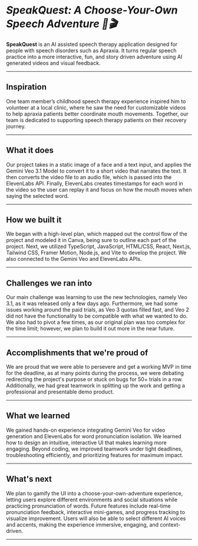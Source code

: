 # *SpeakQuest: A Choose-Your-Own Speech Adventure 🎤🎬*

**SpeakQuest** is an AI assisted speech therapy application designed for people with speech disorders such as Apraxia.
It turns regular speech practice into a more interactive, fun, and story driven adventure using AI generated videos and visual feedback.

---
## Inspiration
One team member’s childhood speech therapy experience inspired him to volunteer at a local clinic, where he saw the need for customizable videos to help apraxia patients better coordinate mouth movements. Together, our team is dedicated to supporting speech therapy patients on their recovery journey.

---

## What it does
Our project takes in a static image of a face and a text input, and applies the Gemini Veo 3.1 Model to convert it to a short video that narrates the text. It then converts the video file to an audio file, which is passed into the ElevenLabs API. Finally, ElevenLabs creates timestamps for each word in the video so the user can replay it and focus on how the mouth moves when saying the selected word.

---

## How we built it
We began with a high-level plan, which mapped out the control flow of the project and modeled it in Canva, being sure to outline each part of the project. Next, we utilized TypeScript, JavaScript, HTML/CSS, React, Next.js, Tailwind CSS, Framer Motion, Node.js, and Vite to develop the project. We also connected to the Gemini Veo and ElevenLabs APIs.

---

## Challenges we ran into
Our main challenge was learning to use the new technologies, namely Veo 3.1, as it was released only a few days ago. Furthermore, we had some issues working around the paid trials, as Veo 3 quotas filled fast, and Veo 2 did not have the functionality to be compatible with what we wanted to do. We also had to pivot a few times, as our original plan was too complex for the time limit; however, we plan to build it out more in the near future.

---

## Accomplishments that we're proud of
We are proud that we were able to persevere and get a working MVP in time for the deadline, as at many points during the process, we were debating redirecting the project's purpose or stuck on bugs for 50+ trials in a row. Additionally, we had great teamwork in splitting up the work and getting a professional and presentable demo product. 

---

## What we learned
We gained hands-on experience integrating Gemini Veo for video generation and ElevenLabs for word pronunciation isolation. We learned how to design an intuitive, interactive UI that makes learning more engaging. Beyond coding, we improved teamwork under tight deadlines, troubleshooting efficiently, and prioritizing features for maximum impact.

---

## What's next
We plan to gamify the UI into a choose-your-own-adventure experience, letting users explore different environments and social situations while practicing pronunciation of words. Future features include real-time pronunciation feedback, interactive mini-games, and progress tracking to visualize improvement. Users will also be able to select different AI voices and accents, making the experience immersive, engaging, and context-driven.

---
